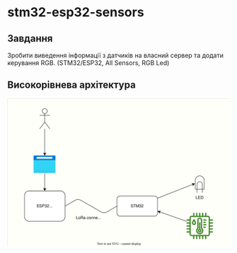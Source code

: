 # stm32-esp32-sensors

## Завдання
Зробити виведення інформації з датчиків на власний сервер та додати керування RGB. (STM32/ESP32, All Sensors, RGB Led)

## Високорівнева архітектура
![](docs/hld.drawio.svg)